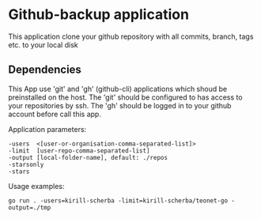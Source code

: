 # Github-backup application 

This application clone your github repository with all commits, branch, tags etc. to your local disk

## Dependencies

This App use 'git' and 'gh' (github-cli) applications which shoud be preinstalled on the host. The 'git' should be configured to has access to your repositories by ssh. The 'gh' should be logged in to your github account before call this app.

Application parameters:

    -users  <[user-or-organisation-comma-separated-list]>
    -limit  [user-repo-comma-separated-list]
    -output [local-folder-name], default: ./repos
    -starsonly
    -stars  


Usage examples:

    go run . -users=kirill-scherba -limit=kirill-scherba/teonet-go -output=./tmp

